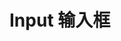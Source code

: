# Input 输入框

<demo src="./demos/basic.vue"></demo>

<demo src="./demos/disabled.vue"></demo>

<demo src="./demos/size.vue"></demo>

<demo src="./demos/slot.vue"></demo>

<demo src="./demos/expose.vue"></demo>
